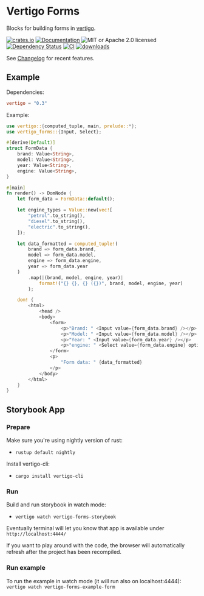 # Vertigo Forms

Blocks for building forms in [vertigo](https://crates.io/crates/vertigo).

[![crates.io](https://img.shields.io/crates/v/vertigo-forms)](https://crates.io/crates/vertigo-forms)
[![Documentation](https://docs.rs/vertigo-forms/badge.svg)](https://docs.rs/vertigo-forms)
![MIT or Apache 2.0 licensed](https://img.shields.io/crates/l/vertigo-forms.svg)
[![Dependency Status](https://deps.rs/crate/vertigo-forms/0.3.1/status.svg)](https://deps.rs/crate/vertigo-forms/0.3.1)
[![CI](https://github.com/vertigo-web/vertigo-forms/actions/workflows/pipeline.yaml/badge.svg)](https://github.com/vertigo-web/vertigo-forms/actions/workflows/pipeline.yaml)
[![downloads](https://img.shields.io/crates/d/vertigo-forms.svg)](https://crates.io/crates/vertigo-forms)

See [Changelog](https://github.com/vertigo-web/vertigo/blob/master/CHANGES.md) for recent features.

## Example

Dependencies:

```toml
vertigo = "0.3"
```

Example:

```rust
use vertigo::{computed_tuple, main, prelude::*};
use vertigo_forms::{Input, Select};

#[derive(Default)]
struct FormData {
    brand: Value<String>,
    model: Value<String>,
    year: Value<String>,
    engine: Value<String>,
}

#[main]
fn render() -> DomNode {
    let form_data = FormData::default();

    let engine_types = Value::new(vec![
        "petrol".to_string(),
        "diesel".to_string(),
        "electric".to_string(),
    ]);

    let data_formatted = computed_tuple!(
        brand => form_data.brand,
        model => form_data.model,
        engine => form_data.engine,
        year => form_data.year
    )
        .map(|(brand, model, engine, year)|
            format!("{} {}, {} ({})", brand, model, engine, year)
        );

    dom! {
        <html>
            <head />
            <body>
                <form>
                    <p>"Brand: " <Input value={form_data.brand} /></p>
                    <p>"Model: " <Input value={form_data.model} /></p>
                    <p>"Year: " <Input value={form_data.year} /></p>
                    <p>"engine: " <Select value={form_data.engine} options={engine_types} /></p>
                </form>
                <p>
                    "Form data: " {data_formatted}
                </p>
            </body>
        </html>
    }
}
```

## Storybook App

### Prepare

Make sure you're using nightly version of rust:

* `rustup default nightly`

Install vertigo-cli:

* `cargo install vertigo-cli`

### Run

Build and run storybook in watch mode:

* `vertigo watch vertigo-forms-storybook`

Eventually terminal will let you know that app is available under `http://localhost:4444/`

If you want to play around with the code, the browser will automatically refresh after the project has been recompiled.

### Run example

To run the example in watch mode (it will run also on localhost:4444):
`vertigo watch vertigo-forms-example-form`
